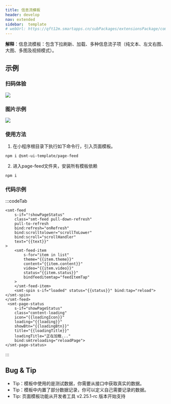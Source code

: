 ```yaml
---
title: 信息流模板
header: develop
nav: extended
sidebar:  template
# webUrl: https://qft12m.smartapps.cn/subPackages/extensionsPackage/component/pages/smt-feed-page/smt-feed-page
---
```


**解释**：信息流模板：包含下拉刷新、加载、多种信息流子项（纯文本、左文右图、大图、多图及视频模式）。

## 示例

### 扫码体验

<img src="https://b.bdstatic.com/miniapp/assets/images/doc_demo/smt-feed-page.png"  class="demo-qrcode-image" />

### 图片示例

<div class="m-doc-custom-examples"><div class="m-doc-custom-examples-correct"><img src="https://b.bdstatic.com/miniapp/images/smt-feed-page.gif"></div></div>

### 使用方法

1. 在小程序根目录下执行如下命令行，引入页面模板。

``` 
npm i @smt-ui-template/page-feed
```


2. 进入page-feed文件夹，安装所有模板依赖

``` 
npm i 
```

### 代码示例
:::codeTab
```swan
<smt-feed
    s-if="!showPageStatus"
    class="smt-feed pull-down-refresh"
    pull-to-refresh
    bind:refresh="onRefresh"
    bind:scrolltolower="scrollToLower"
    bind:scroll="scrollHandler"
    text="{{text}}"
>
    <smt-feed-item 
        s-for="item in list"
        theme="{{item.theme}}"
        content="{{item.content}}" 
        video="{{item.video}}"
        status="{{item.status}}"
        bindfeeditemtap="feedItemTap"
    >
    </smt-feed-item>
    <smt-spin s-if="loaded" status="{{status}}" bind:tap="reload"></smt-spin>
</smt-feed>
 <smt-page-status
    s-if="showPageStatus"
    class="content-loading"
    icon="{{loadingIcon}}"
    loading="{{loading}}"
    showBtn="{{loadingBtn}}"
    title="{{loadingTitle}}"
    loadingTitle="正在加载..."
    bind:smtreloading="reloadPage">
</smt-page-status>

```
:::
## Bug & Tip

* Tip：模板中使用的是测试数据，你需要从接口中获取真实的数据。
* Tip：模板中内置了部分数据记录，你可以定义自己需要记录的数据。
* Tip: 页面模板功能从开发者工具 v2.25.1-rc 版本开始支持

